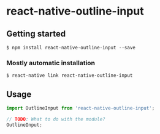# react-native-outline-input

## Getting started

`$ npm install react-native-outline-input --save`

### Mostly automatic installation

`$ react-native link react-native-outline-input`

## Usage
```javascript
import OutlineInput from 'react-native-outline-input';

// TODO: What to do with the module?
OutlineInput;
```
